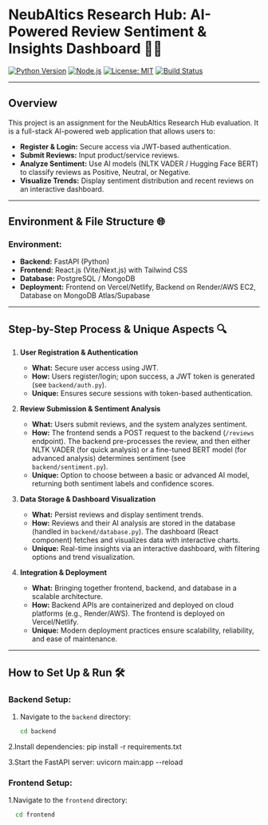 # NeubAItics Research Hub: AI-Powered Review Sentiment & Insights Dashboard 🚀💡

[![Python Version](https://img.shields.io/badge/Python-3.8%2B-blue.svg)](https://www.python.org/)
[![Node.js](https://img.shields.io/badge/Node.js-14%2B-green.svg)](https://nodejs.org/)
[![License: MIT](https://img.shields.io/badge/License-MIT-green.svg)](LICENSE)
[![Build Status](https://img.shields.io/badge/build-passing-brightgreen.svg)](https://github.com/yourusername/neubaitics-research-hub)

---

## Overview
This project is an assignment for the NeubAItics Research Hub evaluation. It is a full-stack AI-powered web application that allows users to:
- **Register & Login:** Secure access via JWT-based authentication.
- **Submit Reviews:** Input product/service reviews.
- **Analyze Sentiment:** Use AI models (NLTK VADER / Hugging Face BERT) to classify reviews as Positive, Neutral, or Negative.
- **Visualize Trends:** Display sentiment distribution and recent reviews on an interactive dashboard.

---

## Environment & File Structure 🌐

### Environment:
- **Backend:** FastAPI (Python)
- **Frontend:** React.js (Vite/Next.js) with Tailwind CSS
- **Database:** PostgreSQL / MongoDB
- **Deployment:** Frontend on Vercel/Netlify, Backend on Render/AWS EC2, Database on MongoDB Atlas/Supabase


---

## Step-by-Step Process & Unique Aspects 🔍

1. **User Registration & Authentication**
   - **What:** Secure user access using JWT.
   - **How:** Users register/login; upon success, a JWT token is generated (see `backend/auth.py`).
   - **Unique:** Ensures secure sessions with token-based authentication.

2. **Review Submission & Sentiment Analysis**
   - **What:** Users submit reviews, and the system analyzes sentiment.
   - **How:** The frontend sends a POST request to the backend (`/reviews` endpoint). The backend pre-processes the review, and then either NLTK VADER (for quick analysis) or a fine-tuned BERT model (for advanced analysis) determines sentiment (see `backend/sentiment.py`).
   - **Unique:** Option to choose between a basic or advanced AI model, returning both sentiment labels and confidence scores.

3. **Data Storage & Dashboard Visualization**
   - **What:** Persist reviews and display sentiment trends.
   - **How:** Reviews and their AI analysis are stored in the database (handled in `backend/database.py`). The dashboard (React component) fetches and visualizes data with interactive charts.
   - **Unique:** Real-time insights via an interactive dashboard, with filtering options and trend visualization.

4. **Integration & Deployment**
   - **What:** Bringing together frontend, backend, and database in a scalable architecture.
   - **How:** Backend APIs are containerized and deployed on cloud platforms (e.g., Render/AWS). The frontend is deployed on Vercel/Netlify.
   - **Unique:** Modern deployment practices ensure scalability, reliability, and ease of maintenance.

---

## How to Set Up & Run 🛠️

### Backend Setup:
1. Navigate to the `backend` directory:
   ```bash
   cd backend

2.Install dependencies:
pip install -r requirements.txt

3.Start the FastAPI server:
uvicorn main:app --reload

### Frontend Setup:

1.Navigate to the  `frontend` directory:
 ```bash
   cd frontend
